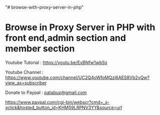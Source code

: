 "# browse-with-proxy-server-in-php"

Browse in Proxy Server in PHP with front end,admin section and member section
===============================================================================

Youtube Tutorial : https://youtu.be/ExBNfw1wbSs

Youtube Channel : https://www.youtube.com/channel/UC2Q4oWfoMQzi6AES8Vb2vQw?view_as=subscriber

Donate to Paypal : patabuz@gmail.com

https://www.paypal.com/cgi-bin/webscr?cmd=_s-xclick&hosted_button_id=KHM59LRPNV3YY&source=url
